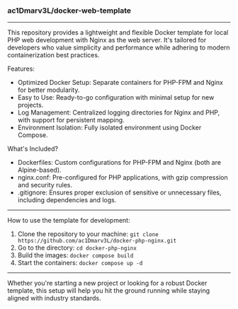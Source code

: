 ### ac1Dmarv3L/docker-web-template

---

This repository provides a lightweight and flexible Docker template for local PHP web development with Nginx as the web server. It's tailored for developers who value simplicity and performance while adhering to modern containerization best practices.

Features:

- Optimized Docker Setup: Separate containers for PHP-FPM and Nginx for better modularity.
- Easy to Use: Ready-to-go configuration with minimal setup for new projects.
- Log Management: Centralized logging directories for Nginx and PHP, with support for persistent mapping.
- Environment Isolation: Fully isolated environment using Docker Compose.

What's Included?

- Dockerfiles: Custom configurations for PHP-FPM and Nginx (both are Alpine-based).
- nginx.conf: Pre-configured for PHP applications, with gzip compression and security rules.
- .gitignore: Ensures proper exclusion of sensitive or unnecessary files, including dependencies and logs.

---

How to use the template for development:

1. Clone the repository to your machine: `git clone https://github.com/ac1Dmarv3L/docker-php-nginx.git`
2. Go to the directory: `cd docker-php-nginx`
3. Build the images: `docker compose build`
4. Start the containers: `docker compose up -d`

---

Whether you're starting a new project or looking for a robust Docker template, this setup will help you hit the ground running while staying aligned with industry standards.
